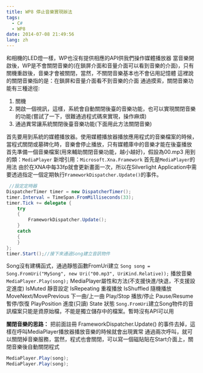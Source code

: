 ```yaml
---
title: WP8 停止音樂實現辦法
tags:
  - C#
  - WP8
date: 2014-07-08 21:49:56
lang: zh
---
```


和相機的LED燈一樣，WP也沒有提供相應的API供我們操作媒體播放器
當音樂開啟後，WP是不會關閉音樂的(在鎖屏介面和音量介面可以看到音樂的介面)，只有關機重啟後，音樂才會被關閉，當然，不關閉音樂基本也不會佔用記憶體
這裡說的關閉音樂指的是：在鎖屏和音量介面看不到音樂的介面
通過摸索，關閉音樂功能有三種途徑:

1. 關機
2. 開啟一個視訊，這樣，系統會自動關閉後臺的音樂功能，也可以實現關閉音樂的功能(嘗試了一下，很難通過程式碼來實現，操作麻煩)
3. 通過異常讓系統關閉後臺音樂功能(下面用此方法關閉音樂)
<!--more-->
首先要用到系統的媒體播放器。使用媒體播放器播放應用程式的音樂檔案的時候，當程式關閉或墓碑化時，音樂會停止播放，只有媒體庫中的音樂才能在後臺播放
首先準備一個音樂檔案(用來輔助關閉音樂功能，越小越好)，假設為00.mp3
用到的類：`MediaPlayer`
新增引用：`Microsoft.Xna.Framework`
首先是`MediaPlayer`的用法
由於在XNA中每33fp就會更新畫面一次，所以在Silverlight Application中需要透過指定一個定期執行`FrameworkDispatcher.Update()`的事件。

```csharp
 //設定定時器
DispatcherTimer timer = new DispatcherTimer();
timer.Interval = TimeSpan.FromMilliseconds(33);	  
timer.Tick += delegate { 
	try 
	{ 
		FrameworkDispatcher.Update(); 
	} 
	catch 
	{ 
	} 
};	  
timer.Start();//接下來通過Song建立音訊物件
```

Song沒有建構函式，通過靜態函數FromUri建立
`Song song = Song.FromUri("MySong", new Uri("00.mp3", UriKind.Relative));`
播放音樂
`MediaPlayer.Play(song);`
MediaPlayer屬性和方法(不支援快進/快退，不支援設定進度)
IsMuted					靜音設定
IsRepeating				重複播放
IsShuffled				隨機播放
MoveNext/MovePrevious	下一曲/上一曲
Play/Stop				播放/停止
Pause/Resume			暫停/恢復
PlayPosition			進度(只讀)
State					狀態
`Song.FromUri`建立Song物件的音訊檔案只能是資原始檔，不能是獨立儲存中的檔案。暫時沒有API可以用

**關閉音樂的思路：**
把前面註冊 FrameworkDispatcher.Update() 的事件去掉，這樣在呼叫MediaPlayer播放器播放音樂的時候就會出現異常
通過兩次呼叫，就可以關閉掉音樂服務，當然，程式也會關閉，可以寫一個磁貼貼在Start介面上，關閉音樂後自動關閉程式

```csharp
MediaPlayer.Play(song);
MediaPlayer.Play(song);
```
